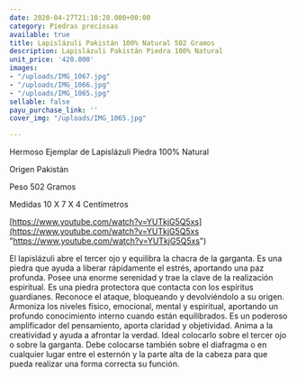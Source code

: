 ```yaml
---
date: 2020-04-27T21:10:28.000+00:00
category: Piedras preciosas
available: true
title: Lapislázuli Pakistán 100% Natural 502 Gramos
description: Lapislázuli Pakistán Piedra 100% Natural
unit_price: '420.000'
images:
- "/uploads/IMG_1067.jpg"
- "/uploads/IMG_1066.jpg"
- "/uploads/IMG_1065.jpg"
sellable: false
payu_purchase_link: ''
cover_img: "/uploads/IMG_1065.jpg"

---
```

Hermoso Ejemplar de Lapislázuli Piedra 100% Natural

Origen Pakistán 

Peso 502 Gramos 

Medidas 10 X 7 X 4 Centímetros

[https://www.youtube.com/watch?v=YUTkjG5Q5xs](https://www.youtube.com/watch?v=YUTkjG5Q5xs "https://www.youtube.com/watch?v=YUTkjG5Q5xs")

El lapislázuli abre el tercer ojo y equilibra la chacra de la garganta. Es una piedra que ayuda a liberar rápidamente el estrés, aportando una paz profunda. Posee una enorme serenidad y trae la clave de la realización espiritual. Es una piedra protectora que contacta con los espíritus guardianes. Reconoce el ataque, bloqueando y devolviéndolo a su origen. Armoniza los niveles físico, emocional, mental y espiritual, aportando un profundo conocimiento interno cuando están equilibrados. Es un poderoso amplificador del pensamiento, aporta claridad y objetividad. Anima a la creatividad y ayuda a afrontar la verdad. Ideal colocarlo sobre el tercer ojo o sobre la garganta. Debe colocarse también sobre el diafragma o en cualquier lugar entre el esternón y la parte alta de la cabeza para que pueda realizar una forma correcta su función.